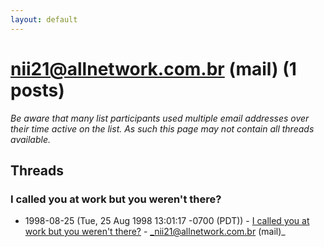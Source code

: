 ```yaml
---
layout: default
---
```


# nii21@allnetwork.com.br (mail) (1 posts)

_Be aware that many list participants used multiple email addresses over their time active on the list. As such this page may not contain all threads available._

## Threads

### I called you at work but you weren't there?
+ 1998-08-25 (Tue, 25 Aug 1998 13:01:17 -0700 (PDT)) - [I called you at work but you weren't there?](/archive/1998/08/0a8100ac374721515e27e41fe4cfcda32905c79430042668d3823682a5097687) - _nii21@allnetwork.com.br (mail)_

